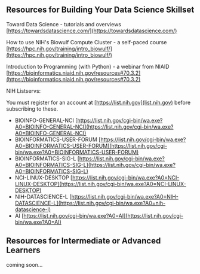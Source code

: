 ## Resources for Building Your Data Science Skillset

Toward Data Science - tutorials and overviews
[https://towardsdatascience.com/](https://towardsdatascience.com/)

How to use NIH's Biowulf Compute Cluster - a self-paced course
[https://hpc.nih.gov/training/intro_biowulf/](https://hpc.nih.gov/training/intro_biowulf/)

Introduction to Programming (with Python) - a webinar from NIAID
[https://bioinformatics.niaid.nih.gov/resources#70.3.2](https://bioinformatics.niaid.nih.gov/resources#70.3.2)

NIH Listservs:

You must register for an account at [https://list.nih.gov](list.nih.gov) before subscribing to these.

* BIOINFO-GENERAL-NCI [https://list.nih.gov/cgi-bin/wa.exe?A0=BIOINFO-GENERAL-NCI](https://list.nih.gov/cgi-bin/wa.exe?A0=BIOINFO-GENERAL-NCI)
* BIOINFORMATICS-USER-FORUM [https://list.nih.gov/cgi-bin/wa.exe?A0=BIOINFORMATICS-USER-FORUM](https://list.nih.gov/cgi-bin/wa.exe?A0=BIOINFORMATICS-USER-FORUM)
* BIOINFORMATICS-SIG-L [https://list.nih.gov/cgi-bin/wa.exe?A0=BIOINFORMATICS-SIG-L](https://list.nih.gov/cgi-bin/wa.exe?A0=BIOINFORMATICS-SIG-L)
* NCI-LINUX-DESKTOP [https://list.nih.gov/cgi-bin/wa.exe?A0=NCI-LINUX-DESKTOP](https://list.nih.gov/cgi-bin/wa.exe?A0=NCI-LINUX-DESKTOP)
* NIH-DATASCIENCE-L [https://list.nih.gov/cgi-bin/wa.exe?A0=NIH-DATASCIENCE-L](https://list.nih.gov/cgi-bin/wa.exe?A0=nih-datascience-l)
* AI [https://list.nih.gov/cgi-bin/wa.exe?A0=AI](https://list.nih.gov/cgi-bin/wa.exe?A0=AI)

## Resources for Intermediate or Advanced Learners

coming soon...
